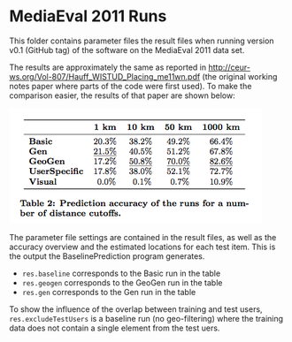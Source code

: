 MediaEval 2011 Runs
===================
This folder contains parameter files the result files when running version v0.1 (GitHub tag) of the software on the MediaEval 2011 data set.

The results are approximately the same as reported in http://ceur-ws.org/Vol-807/Hauff_WISTUD_Placing_me11wn.pdf (the original working notes paper where parts of the code were first used). To make the comparison easier, the results of that paper are shown below:
 
![alt text](table2.png "Location estimation results as presented in the working notes") 

The parameter file settings are contained in the result files, as well as the accuracy overview and the estimated locations for each test item. This is the output the BaselinePrediction program generates.

* `res.baseline` corresponds to the Basic run in the table
* `res.geogen` corresponds to the GeoGen run in the table
* `res.gen` corresponds to the Gen run in the table

To show the influence of the overlap between training and test users, `res.excludeTestUsers` is a baseline run (no geo-filtering) where the training data does not contain a single element from the test uers.

